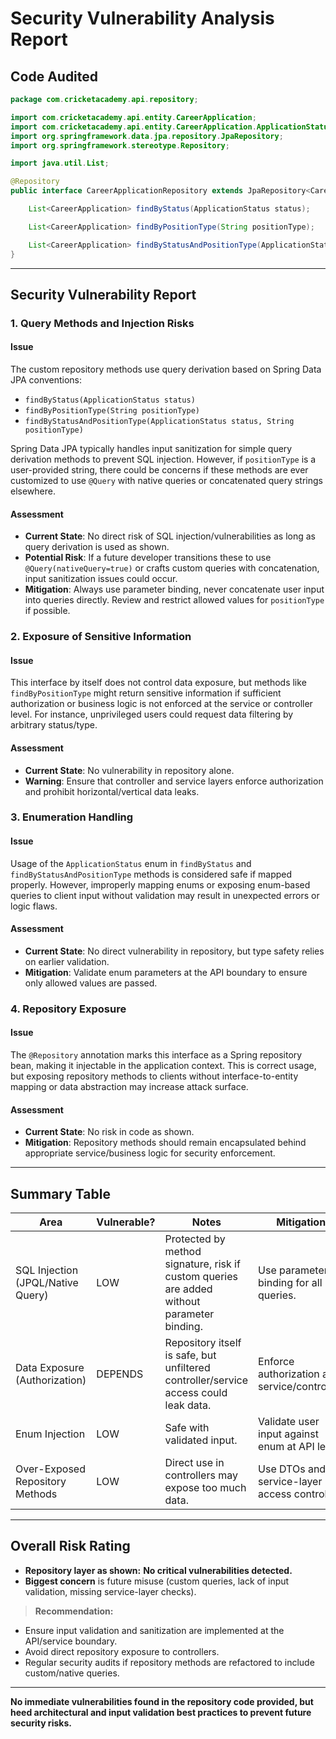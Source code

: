 # Security Vulnerability Analysis Report

## Code Audited

```java
package com.cricketacademy.api.repository;

import com.cricketacademy.api.entity.CareerApplication;
import com.cricketacademy.api.entity.CareerApplication.ApplicationStatus;
import org.springframework.data.jpa.repository.JpaRepository;
import org.springframework.stereotype.Repository;

import java.util.List;

@Repository
public interface CareerApplicationRepository extends JpaRepository<CareerApplication, Long> {

    List<CareerApplication> findByStatus(ApplicationStatus status);

    List<CareerApplication> findByPositionType(String positionType);

    List<CareerApplication> findByStatusAndPositionType(ApplicationStatus status, String positionType);
}
```

---

## Security Vulnerability Report

### 1. **Query Methods and Injection Risks**

#### **Issue**
The custom repository methods use query derivation based on Spring Data JPA conventions:
- `findByStatus(ApplicationStatus status)`
- `findByPositionType(String positionType)`
- `findByStatusAndPositionType(ApplicationStatus status, String positionType)`

Spring Data JPA typically handles input sanitization for simple query derivation methods to prevent SQL injection. However, if `positionType` is a user-provided string, there could be concerns if these methods are ever customized to use `@Query` with native queries or concatenated query strings elsewhere.

#### **Assessment**
- **Current State**: No direct risk of SQL injection/vulnerabilities as long as query derivation is used as shown.
- **Potential Risk**: If a future developer transitions these to use `@Query(nativeQuery=true)` or crafts custom queries with concatenation, input sanitization issues could occur.
- **Mitigation**: Always use parameter binding, never concatenate user input into queries directly. Review and restrict allowed values for `positionType` if possible.

### 2. **Exposure of Sensitive Information**

#### **Issue**
This interface by itself does not control data exposure, but methods like `findByPositionType` might return sensitive information if sufficient authorization or business logic is not enforced at the service or controller level. For instance, unprivileged users could request data filtering by arbitrary status/type.

#### **Assessment**
- **Current State**: No vulnerability in repository alone.
- **Warning**: Ensure that controller and service layers enforce authorization and prohibit horizontal/vertical data leaks.

### 3. **Enumeration Handling**

#### **Issue**
Usage of the `ApplicationStatus` enum in `findByStatus` and `findByStatusAndPositionType` methods is considered safe if mapped properly. However, improperly mapping enums or exposing enum-based queries to client input without validation may result in unexpected errors or logic flaws.

#### **Assessment**
- **Current State**: No direct vulnerability in repository, but type safety relies on earlier validation.
- **Mitigation**: Validate enum parameters at the API boundary to ensure only allowed values are passed.

### 4. **Repository Exposure**

#### **Issue**
The `@Repository` annotation marks this interface as a Spring repository bean, making it injectable in the application context. This is correct usage, but exposing repository methods to clients without interface-to-entity mapping or data abstraction may increase attack surface.

#### **Assessment**
- **Current State**: No risk in code as shown.
- **Mitigation**: Repository methods should remain encapsulated behind appropriate service/business logic for security enforcement.

---

## Summary Table

| Area                                | Vulnerable? | Notes                                                                                      | Mitigation                                      |
|--------------------------------------|-------------|--------------------------------------------------------------------------------------------|-------------------------------------------------|
| SQL Injection (JPQL/Native Query)    | LOW         | Protected by method signature, risk if custom queries are added without parameter binding. | Use parameter binding for all queries.           |
| Data Exposure (Authorization)        | DEPENDS     | Repository itself is safe, but unfiltered controller/service access could leak data.        | Enforce authorization at service/controller.     |
| Enum Injection                      | LOW         | Safe with validated input.                                                                 | Validate user input against enum at API level.   |
| Over-Exposed Repository Methods      | LOW         | Direct use in controllers may expose too much data.                                        | Use DTOs and service-layer access control.       |

---

## **Overall Risk Rating**

- **Repository layer as shown:** **No critical vulnerabilities detected.**
- **Biggest concern** is future misuse (custom queries, lack of input validation, missing service-layer checks).

> **Recommendation:**  
- Ensure input validation and sanitization are implemented at the API/service boundary.
- Avoid direct repository exposure to controllers.  
- Regular security audits if repository methods are refactored to include custom/native queries.

---

**No immediate vulnerabilities found in the repository code provided, but heed architectural and input validation best practices to prevent future security risks.**
